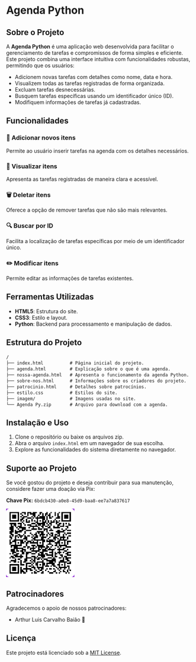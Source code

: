 # Agenda Python

## Sobre o Projeto
A **Agenda Python** é uma aplicação web desenvolvida para facilitar o gerenciamento de tarefas e compromissos de forma simples e eficiente. Este projeto combina uma interface intuitiva com funcionalidades robustas, permitindo que os usuários:

- Adicionem novas tarefas com detalhes como nome, data e hora.
- Visualizem todas as tarefas registradas de forma organizada.
- Excluam tarefas desnecessárias.
- Busquem tarefas específicas usando um identificador único (ID).
- Modifiquem informações de tarefas já cadastradas.

## Funcionalidades

### 📅 Adicionar novos itens
Permite ao usuário inserir tarefas na agenda com os detalhes necessários.

### 👀 Visualizar itens
Apresenta as tarefas registradas de maneira clara e acessível.

### 🗑️ Deletar itens
Oferece a opção de remover tarefas que não são mais relevantes.

### 🔍 Buscar por ID
Facilita a localização de tarefas específicas por meio de um identificador único.

### ✏️ Modificar itens
Permite editar as informações de tarefas existentes.

## Ferramentas Utilizadas

- **HTML5**: Estrutura do site.
- **CSS3**: Estilo e layout.
- **Python**: Backend para processamento e manipulação de dados.

## Estrutura do Projeto

```plaintext
/
├── index.html          # Página inicial do projeto.
├── agenda.html         # Explicação sobre o que é uma agenda.
├── nossa-agenda.html   # Apresenta o funcionamento da agenda Python.
├── sobre-nos.html      # Informações sobre os criadores do projeto.
├── patrocinio.html     # Detalhes sobre patrocínios.
├── estilo.css          # Estilos do site.
├── imagem/             # Imagens usadas no site.
└── Agenda Py.zip       # Arquivo para download com a agenda.
```

## Instalação e Uso

1. Clone o repositório ou baixe os arquivos zip.
2. Abra o arquivo `index.html` em um navegador de sua escolha.
3. Explore as funcionalidades do sistema diretamente no navegador.

## Suporte ao Projeto

Se você gostou do projeto e deseja contribuir para sua manutenção, considere fazer uma doação via Pix:

**Chave Pix:** `6bdcb430-a0e8-45d9-baa8-ee7a7a837617`

![QR Code](imagem/qrcode.png)

## Patrocinadores

Agradecemos o apoio de nossos patrocinadores:

- Arthur Luis Carvalho Baião 🥉

## Licença

Este projeto está licenciado sob a [MIT License](LICENSE).
